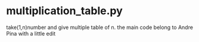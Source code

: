 # multiplication_table.py
take(1,n)number and give  multiple table of n.
 the main code belong to  Andre Pina with a little edit
